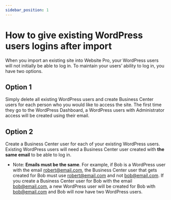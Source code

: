 ```yaml
---
sidebar_position: 1
---
```


# How to give existing WordPress users logins after import
When you import an existing site into Website Pro, your WordPress users will not initially be able to log in. To maintain your users’ ability to log in, you have two options.

## Option 1

Simply delete all existing WordPress users and create Business Center users for each person who you would like to access the site.  The first time they go to the WordPress Dashboard, a WordPress users with Administrator access will be created using their email.

## Option 2

Create a Business Center user for each of your existing WordPress users. Existing WordPress users will need a Business Center user created with **the same email** to be able to log in.

*   Note: **Emails must be the same**. For example, if Bob is a WordPress user with the email robert@email.com, the Business Center user that gets created for Bob must use robert@email.com and not bob@email.com.  If you create a Business Center user for Bob with the email bob@email.com, a new WordPress user will be created for Bob with bob@email.com and Bob will now have two WordPress users.
